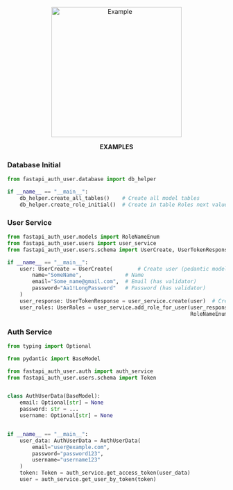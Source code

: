 <p align="center">
 <img width="300px" src="https://cdn-icons-png.flaticon.com/512/5650/5650380.png" alt="Example">
</p>
<p align="center">
    <b>EXAMPLES</b>
</p>

### Database Initial

<div class="termy">

```Python
from fastapi_auth_user.database import db_helper

if __name__ == "__main__":
	db_helper.create_all_tables()    # Create all model tables
	db_helper.create_role_initial()  # Create in table Roles next values: Admin, User, Moderator
```

</div>


### User Service

<div class="termy">

```Python
from fastapi_auth_user.models import RoleNameEnum
from fastapi_auth_user.users import user_service
from fastapi_auth_user.users.schema import UserCreate, UserTokenResponse, UserRoles

if __name__ == "__main__":
	user: UserCreate = UserCreate(        # Create user (pedantic model) with next fields:
		name="SomeName",              # Name
		email="Some_name@gmail.com",  # Email (has validator)
		password="Aa1!LongPassword"   # Password (has validator)
	)
	user_response: UserTokenResponse = user_service.create(user)  # Create user on db and return response
	user_roles: UserRoles = user_service.add_role_for_user(user_response.id,
	                                                       RoleNameEnum.ADMIN)  # Add for him role 'Admin'


```

</div>

### Auth Service

<div class="termy">

```Python
from typing import Optional

from pydantic import BaseModel

from fastapi_auth_user.auth import auth_service
from fastapi_auth_user.users.schema import Token


class AuthUserData(BaseModel):
	email: Optional[str] = None
	password: str = ...
	username: Optional[str] = None


if __name__ == "__main__":
	user_data: AuthUserData = AuthUserData(
		email="user@example.com",
		password="password123",
		username="username123"
	)
	token: Token = auth_service.get_access_token(user_data)
	user = auth_service.get_user_by_token(token)

```

</div>
